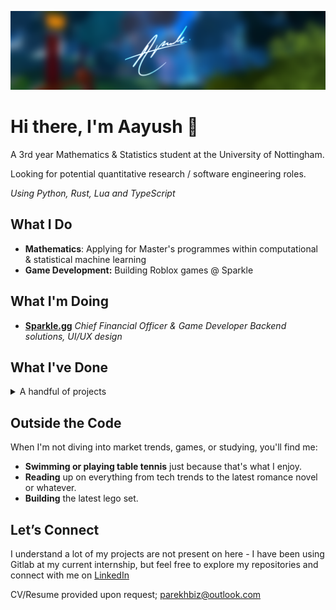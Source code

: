 ![myimage](files/sig.png)
# Hi there, I'm Aayush 👋

A 3rd year Mathematics & Statistics student at the University of Nottingham.

Looking for potential quantitative research / software engineering roles.

*Using Python, Rust, Lua and TypeScript*

## What I Do

- **Mathematics**: Applying for Master's programmes within computational & statistical machine learning
- **Game Development:** Building Roblox games @ Sparkle

## What I'm Doing

- **[Sparkle.gg](https://sparkle.gg/)**
  *Chief Financial Officer & Game Developer*
  _Backend solutions, UI/UX design_

## What I've Done

<details>
  <summary>A handful of projects</summary>

- **Crypto HFT**
  *Quantitative Researcher & Developer Intern*
  Worked on statistical arbitrage and market-making algorithms for futures spreads on OKX/Bybit
  Built lots of Grafana dashboards

- **[Animations: Mocap @ Roblox](https://www.roblox.com/groups/4872031/Animations-Mocap##!/about)**  
  *Game Development Project / Lead Developer (flagship project)*    
  I co-founded and led development on Mocap—a social dance game on Roblox that garnered recognition for its creativity and reached up to 16,000 concurrent users during the pandemic.

- **[SCP: Roleplay @ Roblox](https://www.roblox.com/games/5041144419/SCP-Roleplay)**  
  *Game Development Project / Contracted UI Designer & Programmer*  
  I conceptualised, designed, and implemented user interfaces for SCP: Roleplay—a social game on Roblox renowned for its design, averaging 4,000 concurrent users.

- **[Frontlines @ Roblox](https://www.roblox.com/games/5938036553/FRONTLINES)**  
  *Game Development Project / Contracted UI Designer*  
  Arguably one of the best first-person shooter games on the platform—I conceptualised UI designs (HUDs, loading screens, and general interface) for a game averaging 1,000 concurrent users.

- **[High School Life @ Roblox](https://www.roblox.com/games/92604236/High-School-Life)**  
  *Game Development Project / Contracted UI Designer*  
  Designed the HUD, and on-screen icons to improve user experience.

- **[IMC Prosperity 2 Market-Making Challenge](https://github.com/yushi502/imc-prosperity-2024)**  
  *Hackathon*  
  I competed in a challenging, globally competitive hackathon where I secured a top 10 ranking in the UK, using ETF arbitrage, mean reversion strategies, and the Black-Scholes model to grow an "island" representing a portfolio.

</details>



## Outside the Code

When I'm not diving into market trends, games, or studying, you'll find me:
- **Swimming or playing table tennis** just because that's what I enjoy.
- **Reading** up on everything from tech trends to the latest romance novel or whatever.
- **Building** the latest lego set.

## Let’s Connect

I understand a lot of my projects are not present on here - I have been using Gitlab at my current internship, but feel free to explore my repositories and connect with me on [LinkedIn](https://linkedin.com/in/parekhaayush)

CV/Resume provided upon request; parekhbiz@outlook.com
 
